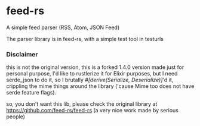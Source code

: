 # feed-rs
A simple feed parser (RSS, Atom, JSON Feed)

The parser library is in feed-rs, with a simple test tool in testurls

### Disclaimer

this is not the original version, this is a forked 1.4.0 version made just for personal purpose, I'd like to rustlerize it for Elixir purposes, but I need serde_json to do it, so I brutally *#[derive(Serialize, Deserialize)]*'d it, crippling the mime things around the library ('cause Mime too does not have serde feature flags).

so, you don't want this lib, please check the original library at https://github.com/feed-rs/feed-rs (a very nice work made by serious people)
